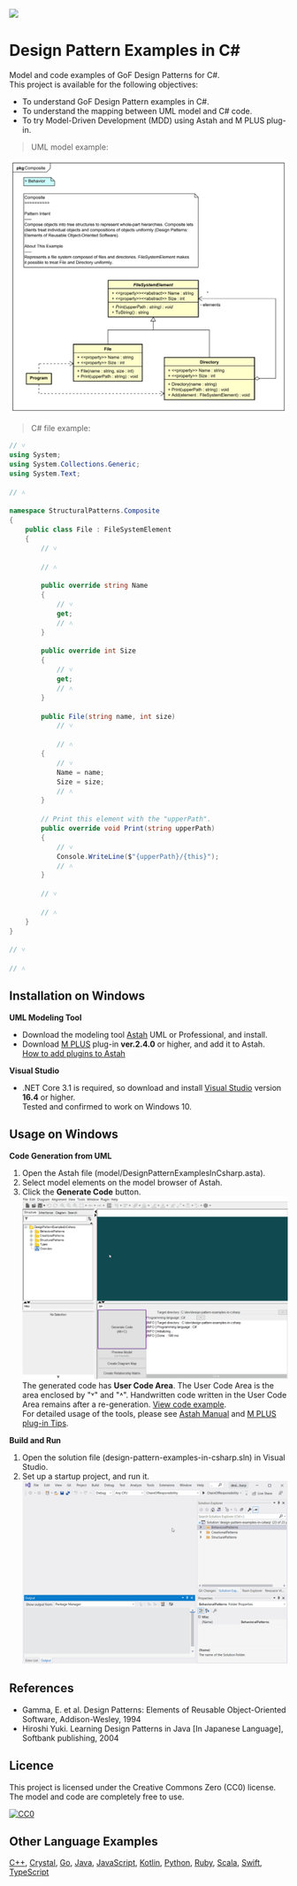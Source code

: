 [<img src="./screenshots/DiagramMap.svg">](https://raw.githubusercontent.com/takaakit/design-pattern-examples-in-csharp/master/screenshots/DiagramMap.svg)

Design Pattern Examples in C#
===

Model and code examples of GoF Design Patterns for C#.  
This project is available for the following objectives:  

* To understand GoF Design Pattern examples in C#.
* To understand the mapping between UML model and C# code.
* To try Model-Driven Development (MDD) using Astah and M PLUS plug-in.

> UML model example:

![](./screenshots/CompositePattern.svg "Composite Pattern")

<a id="code-example"></a>
> C# file example:

```csharp
// ˅
using System;
using System.Collections.Generic;
using System.Text;

// ˄

namespace StructuralPatterns.Composite
{
    public class File : FileSystemElement
    {
        // ˅

        // ˄

        public override string Name
        {
            // ˅
            get;
            // ˄
        }

        public override int Size
        {
            // ˅
            get;
            // ˄
        }

        public File(string name, int size)
            // ˅
            
            // ˄
        {
            // ˅
            Name = name;
            Size = size;
            // ˄
        }

        // Print this element with the "upperPath".
        public override void Print(string upperPath)
        {
            // ˅
            Console.WriteLine($"{upperPath}/{this}");
            // ˄
        }

        // ˅
        
        // ˄
    }
}

// ˅

// ˄
```

Installation on Windows
------------
**UML Modeling Tool**
* Download the modeling tool [Astah](http://astah.net/download) UML or Professional, and install.  
* Download [M PLUS](https://sites.google.com/view/m-plus-plugin/download) plug-in **ver.2.4.0** or higher, and add it to Astah.  
  [How to add plugins to Astah](https://astahblog.com/2014/12/15/astah_plugins/)

**Visual Studio**
* .NET Core 3.1 is required, so download and install [Visual Studio](https://visualstudio.microsoft.com/vs/) version **16.4** or higher.  
  Tested and confirmed to work on Windows 10.

Usage on Windows
-----
**Code Generation from UML**
  1. Open the Astah file (model/DesignPatternExamplesInCsharp.asta).
  2. Select model elements on the model browser of Astah.
  3. Click the **Generate Code** button.  
  ![](./screenshots/GenerateCode.gif "Generate Code")  
  The generated code has **User Code Area**. The User Code Area is the area enclosed by "˅" and "˄". Handwritten code written in the User Code Area remains after a re-generation. [View code example](#code-example).  
  For detailed usage of the tools, please see [Astah Manual](http://astah.net/manual) and [M PLUS plug-in Tips](https://sites.google.com/view/m-plus-plugin-tips).

**Build and Run**
  1. Open the solution file (design-pattern-examples-in-csharp.sln) in Visual Studio.
  2. Set up a startup project, and run it.  
     ![](./screenshots/BuildAndRun.gif "Build and Run")  

References
----------
* Gamma, E. et al. Design Patterns: Elements of Reusable Object-Oriented Software, Addison-Wesley, 1994
* Hiroshi Yuki. Learning Design Patterns in Java [In Japanese Language], Softbank publishing, 2004

Licence
-------
This project is licensed under the Creative Commons Zero (CC0) license. The model and code are completely free to use.

[![CC0](http://i.creativecommons.org/p/zero/1.0/88x31.png "CC0")](http://creativecommons.org/publicdomain/zero/1.0/deed)

Other Language Examples
-----------------------
[C++](https://github.com/takaakit/design-pattern-examples-in-cpp), [Crystal](https://github.com/takaakit/design-pattern-examples-in-crystal), [Go](https://github.com/takaakit/design-pattern-examples-in-golang), [Java](https://github.com/takaakit/design-pattern-examples-in-java), [JavaScript](https://github.com/takaakit/design-pattern-examples-in-javascript), [Kotlin](https://github.com/takaakit/design-pattern-examples-in-kotlin), [Python](https://github.com/takaakit/design-pattern-examples-in-python), [Ruby](https://github.com/takaakit/design-pattern-examples-in-ruby), [Scala](https://github.com/takaakit/design-pattern-examples-in-scala), [Swift](https://github.com/takaakit/design-pattern-examples-in-swift), [TypeScript](https://github.com/takaakit/design-pattern-examples-in-typescript)
